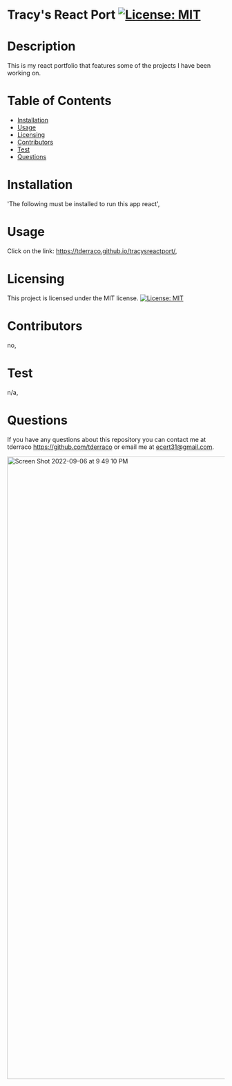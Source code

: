 
  # Tracy's React Port                [![License: MIT](https://img.shields.io/badge/License-MIT-yellow.svg)](https://opensource.org/licenses/MIT)
  # Description
  This is my react portfolio that features some of the projects I have been working on.
  # Table of Contents
  * [Installation](#installation)
  * [Usage](#usage)
  * [Licensing](#licensing)
  * [Contributors](#contributors)
  * [Test](#test)
  * [Questions](#questions)
 
  # Installation
  'The following must be installed to run this app
  react',

  # Usage
  Click on the link: https://tderraco.github.io/tracysreactport/,

  # Licensing 
  This project is licensed under the MIT license.
[![License: MIT](https://img.shields.io/badge/License-MIT-yellow.svg)](https://opensource.org/licenses/MIT)

  # Contributors
  no,

  # Test
  n/a,

  
  # Questions
  If you have any questions about this repository you can contact me at
  tderraco https://github.com/tderraco or email me at ecert31@gmail.com.

  <img width="1440" alt="Screen Shot 2022-09-06 at 9 49 10 PM" src="https://user-images.githubusercontent.com/99711631/188791262-a71bb929-42f3-42e1-876b-65dd25a31650.png">
